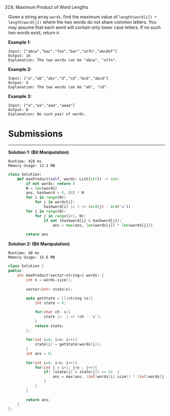 318. Maximum Product of Word Lengths

Given a string array `words`, find the maximum value of `length(word[i]) * length(word[j])` where the two words do not share common letters. You may assume that each word will contain only lower case letters. If no such two words exist, return `0`.

**Example 1:**
```
Input: ["abcw","baz","foo","bar","xtfn","abcdef"]
Output: 16 
Explanation: The two words can be "abcw", "xtfn".
```

**Example 2:**
```
Input: ["a","ab","abc","d","cd","bcd","abcd"]
Output: 4 
Explanation: The two words can be "ab", "cd".
```

**Example 3:**
```
Input: ["a","aa","aaa","aaaa"]
Output: 0 
Explanation: No such pair of words.
```

# Submissions
---
**Solution 1: (Bit Manipulation)**
```
Runtime: 428 ms
Memory Usage: 13.1 MB
```
```python
class Solution:
    def maxProduct(self, words: List[str]) -> int:
        if not words: return 0
        N = len(words)
        ans, hashword = 0, [0] * N 
        for i in range(N):
            for j in words[i]:
                hashword[i] |= 1 << (ord(j) - ord('a'))
        for i in range(N):
            for j in range(i+1, N):
                if not (hashword[i] & hashword[j]): 
                    ans = max(ans, len(words[i]) * len(words[j]))
        
        return ans
```

**Solution 2: (Bit Manipulation)**
```
Runtime: 40 ms
Memory Usage: 15.6 MB
```
```c++
class Solution {
public:
    int maxProduct(vector<string>& words) {
        int n = words.size();
         
        vector<int> state(n);
         
        auto getState = [](string &s){
            int state = 0;

            for(char ch: s){
                state |=  1 << (ch - 'a');
            }
            return state;
        };
        
        for(int i=0; i<n; i++){
            state[i] = getState(words[i]);
        }
        int ans = 0;
        
        for(int i=0; i<n; i++){
            for(int j = i+1; j<n ; j++){
                if( (state[i] & state[j]) == 0)  {
                    ans = max(ans, (int)words[i].size() * (int)words[j].size());
                }
            }
        }
        
        return ans;
    }
};
```

